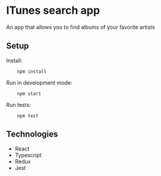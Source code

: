 # ITunes search app
An app that allows you to find albums of your favorite artists

## Setup
Install:

        npm install
        
Run in development mode:

        npm start

Run tests:

        npm test


## Technologies
* React
* Typescript
* Redux
* Jest
